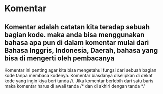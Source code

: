 # Komentar

## Komentar adalah catatan kita teradap sebuah bagian kode. maka anda bisa menggunakan bahasa apa pun di dalam komentar mulai dari Bahasa Inggris, Indonesia, Daerah, bahasa yang bisa di mengerti oleh pembacanya

Komentar ini penting agar kita bisa mengetahui fungsi dari sebuah bagian kode tanpa membaca kodenya. Komentar biasdanya diselipkan di dekat kode yang ingin kiya beri tanda //. Jika komentar berlebih dari satu baris maka komentar harus di awali tanda /* dan di akhiri dengan tanda */
